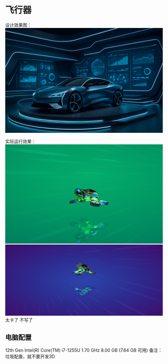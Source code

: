 # 飞行器
设计效果图：
![飞行器](./public/Image.png)

实际运行效果：
![飞行器](./public/carma.png)
![飞行器](./public/carma2.png)
太卡了 不写了
## 电脑配置
12th Gen Intel(R) Core(TM) i7-1255U   1.70 GHz
8.00 GB (7.64 GB 可用)
备注：垃圾配置，就不要开发3D